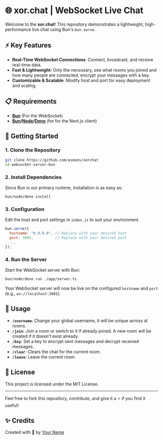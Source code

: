 
# 🌐 xor.chat | WebSocket Live Chat

Welcome to the **xor.chat**! This repository demonstrates a lightweight, high-performance live chat using Bun's `bun.serve`.

## ⚡ Key Features

- **Real-Time WebSocket Connections**: Connect, broadcast, and receive real-time data.
- **Fast & Lightweight**: Only the necessary, see what rooms you joined and how many people are connected, encrypt your messages with a key.
- **Customizable & Scalable**: Modify host and port for easy deployment and scaling.

## 📋 Requirements

- **[Bun](https://bun.sh/)** (For the WebSocket)
- **[Bun](https://bun.sh/)/[Node](https://nodejs.org/)/[Deno](https://deno.com/)** (for for the Next.js client)

## 🚀 Getting Started

### 1. Clone the Repository

```bash
git clone https://github.com/asmxes/xorchat
cd websocket-server-bun
```

### 2. Install Dependencies

Since Bun is our primary runtime, installation is as easy as:

```bash
bun/node/deno install
```

### 3. Configuration

Edit the host and port settings in `index.js` to suit your environment.

```javascript
bun.serve({
  hostname: "0.0.0.0", // Replace with your desired host
  port: 3001,          // Replace with your desired port
  ...
});
```

### 4. Run the Server

Start the WebSocket server with Bun:

```bash
bun/node/deno run ./app/server.ts
```

Your WebSocket server will now be live on the configured `hostname` and `port` (e.g., `ws://localhost:3001`).

## 📡 Usage

- **`/username`**: Change your global username, it will be unique across al rooms.
- **`/join`**: Join a room or switch to it if already joined. A new room will be created if it doesn't exist already.
- **`/key`**: Set a key to encrypt sent messages and decrypt received messages.
- **`/clear`**: Clears the chat for the current room.
- **`/leave`**: Leave the current room.




## 📄 License

This project is licensed under the MIT License.

---

Feel free to fork this repository, contribute, and give it a ⭐️ if you find it useful!

## ✨ Credits

Created with 💖 by [Your Name](https://github.com/yourusername)
